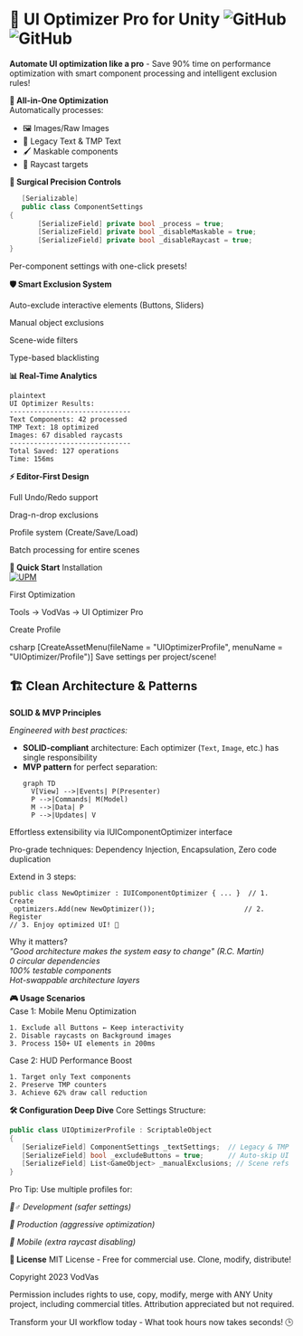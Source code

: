 # 🚀 UI Optimizer Pro for Unity ![GitHub](https://img.shields.io/badge/Unity-2021.3%2B-blue) ![GitHub](https://img.shields.io/badge/License-MIT-green)

**Automate UI optimization like a pro** - Save 90% time on performance optimization with smart component processing and intelligent exclusion rules!

**💼 All-in-One Optimization**  
   Automatically processes:
   - 🖼️ Images/Raw Images
   - 📝 Legacy Text & TMP Text
   - 🖌️ Maskable components
   - 🎯 Raycast targets

**🎯 Surgical Precision Controls**  
```csharp
   [Serializable]
   public class ComponentSettings
{
       [SerializeField] private bool _process = true;
       [SerializeField] private bool _disableMaskable = true;
       [SerializeField] private bool _disableRaycast = true;
}
```
Per-component settings with one-click presets!

**🛡️ Smart Exclusion System**

Auto-exclude interactive elements (Buttons, Sliders)

Manual object exclusions

Scene-wide filters

Type-based blacklisting

**📊 Real-Time Analytics**
 ```
plaintext
UI Optimizer Results:
------------------------------
Text Components: 42 processed
TMP Text: 18 optimized 
Images: 67 disabled raycasts
------------------------------
Total Saved: 127 operations
Time: 156ms
 ```
**⚡ Editor-First Design**

Full Undo/Redo support

Drag-n-drop exclusions

Profile system (Create/Save/Load)

Batch processing for entire scenes

**🚀 Quick Start**
Installation  
[![UPM](https://img.shields.io/badge/UPM-ready-success)](https://github.com/VodVas/UIOptimizer.git)
  
First Optimization  

Tools → VodVas → UI Optimizer Pro  

Create Profile  

csharp
[CreateAssetMenu(fileName = "UIOptimizerProfile", 
                menuName = "UIOptimizer/Profile")]
Save settings per project/scene!  
## 🏗️ Clean Architecture & Patterns  

**SOLID & MVP Principles**  

*Engineered with best practices:*  
- **SOLID-compliant** architecture: Each optimizer (`Text`, `Image`, etc.) has single responsibility  
- **MVP pattern** for perfect separation:  
  ```mermaid
  graph TD
    V[View] -->|Events| P(Presenter)
    P -->|Commands| M(Model)
    M -->|Data| P
    P -->|Updates| V
Effortless extensibility via IUIComponentOptimizer interface

Pro-grade techniques: Dependency Injection, Encapsulation, Zero code duplication

Extend in 3 steps:

```
public class NewOptimizer : IUIComponentOptimizer { ... }  // 1. Create
_optimizers.Add(new NewOptimizer());                      // 2. Register  
// 3. Enjoy optimized UI! 🎉
```
Why it matters?  
*"Good architecture makes the system easy to change" (R.C. Martin)*  
*0 circular dependencies*  
*100% testable components*  
*Hot-swappable architecture layers*  
  
**🎮 Usage Scenarios**  
Case 1:
Mobile Menu Optimization

 ```
1. Exclude all Buttons ← Keep interactivity
2. Disable raycasts on Background images
3. Process 150+ UI elements in 200ms
 ```
Case 2:
HUD Performance Boost
 ```
1. Target only Text components
2. Preserve TMP counters
3. Achieve 62% draw call reduction
 ```
**🛠️ Configuration Deep Dive**
Core Settings Structure:
 ```csharp
public class UIOptimizerProfile : ScriptableObject
{
    [SerializeField] ComponentSettings _textSettings;  // Legacy & TMP
    [SerializeField] bool _excludeButtons = true;      // Auto-skip UI
    [SerializeField] List<GameObject> _manualExclusions; // Scene refs
}
 ```
Pro Tip: Use multiple profiles for:

*👷♂️ Development (safer settings)*

*🚀 Production (aggressive optimization)*

*📱 Mobile (extra raycast disabling)*

**📜 License**
MIT License - Free for commercial use. Clone, modify, distribute!

Copyright 2023 VodVas

Permission includes rights to use, copy, modify, merge with ANY Unity project, 
including commercial titles. Attribution appreciated but not required.

Transform your UI workflow today - What took hours now takes seconds! 🕒
